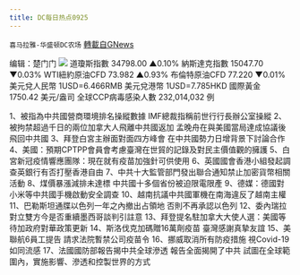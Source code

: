 ```yaml
---
title: DC每日热点0925
---
```

`喜马拉雅-华盛顿DC农场` [轉載自GNews](https://gnews.org/zh-hans/1554729/)

编辑：楚门门
![](https://assets.gnews.org/wp-content/uploads/2021/09/C513E11D-8BBB-438F-8E0F-DD0103BD62C0-scaled.jpeg)
道瓊斯指數 34798.00 ▲0.10%
納斯達克指數 15047.70 ▼0.03%
WTI紐約原油CFD 73.982 ▲0.93%
布倫特原油CFD 77.220 ▼0.01%
美元兌人民幣 1USD=6.466RMB
美元兌港幣 1USD=7.785HKD
國際黃金 1750.42 美元/盎司
全球CCP病毒感染人數 232,014,032 例

1、被指為中共國營商環境排名操縱數據 IMF總裁指稱前世行行長辦公室操縱
2、被拘禁超過千日的兩位加拿大人飛離中共國返加 孟晚舟在與美國當局達成協議後飛回中共國
3、拜登白宮主辦面對面四方峰會 在中共國勢力日增背景下討論合作
4、美國：預期CPTPP會員會考慮臺灣在世貿的記錄及對民主價值觀的擁護
5、白宮新冠疫情響應團隊：現在就有疫苗加強針可供使用
6、英國國會香港小組發起調查英銀行有否打壓香港自由
7、中共十大監管部門發出聯合通知禁止加密貨幣相關活動
8、煤價暴漲減排未達標 中共國十多個省份被迫限電限產
9、德媒：德國對小米等中共國手機啟動安全調查
10、越南抗議中共國軍機在南海違反了越南主權
11、巴勒斯坦通牒以色列一年之內撤出占領地 否則不再承認以色列
12、委內瑞拉對立雙方今是否重續墨西哥談判引註意
13、拜登提名駐加拿大大使人選：美國等待加政府對華政策更新
14、斯洛伐克加碼贈16萬劑疫苗 臺灣感謝真摯友誼
15、美聯航6員工提告 請求法院暫禁公司疫苗令
16、挪威取消所有防疫措施 視Covid-19如同流感
17、法國國防部報告揭中共全球滲透 報告全面揭開了中共 試圖在全球範圍內，實施影響、滲透和控製世界的方式
